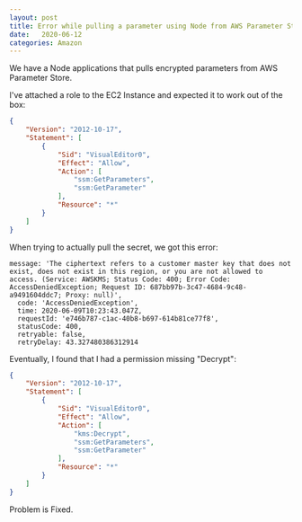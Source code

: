 ```yaml
---
layout: post
title: Error while pulling a parameter using Node from AWS Parameter Store
date:   2020-06-12
categories: Amazon
---
```

We have a Node applications that pulls encrypted parameters from AWS Parameter Store.

I've attached a role to the EC2 Instance and expected it to work out of the box:
```json
{
    "Version": "2012-10-17",
    "Statement": [
        {
            "Sid": "VisualEditor0",
            "Effect": "Allow",
            "Action": [
                "ssm:GetParameters",
                "ssm:GetParameter"
            ],
            "Resource": "*"
        }
    ]
}
```

When trying to actually pull the secret, we got this error:
```shell
message: 'The ciphertext refers to a customer master key that does not exist, does not exist in this region, or you are not allowed to access. (Service: AWSKMS; Status Code: 400; Error Code: AccessDeniedException; Request ID: 687bb97b-3c47-4684-9c48-a9491604ddc7; Proxy: null)',
  code: 'AccessDeniedException',
  time: 2020-06-09T10:23:43.047Z,
  requestId: 'e746b787-c1ac-40b8-b697-614b81ce77f8',
  statusCode: 400,
  retryable: false,
  retryDelay: 43.327480386312914
```

Eventually, I found that I had a permission missing "Decrypt":

```json
{
    "Version": "2012-10-17",
    "Statement": [
        {
            "Sid": "VisualEditor0",
            "Effect": "Allow",
            "Action": [
                "kms:Decrypt",
                "ssm:GetParameters",
                "ssm:GetParameter"
            ],
            "Resource": "*"
        }
    ]
}
```

Problem is Fixed.
